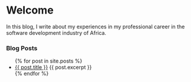 # Welcome

In this blog, I write about my experiences in my professional career in the software development industry of Africa.

### Blog Posts

<ul>
	{% for post in site.posts %}
	<li>
		<a href="{{ post.url }}">{{ post.title }}</a>
		{{ post.excerpt }}
	</li>
	{% endfor %}
</ul>